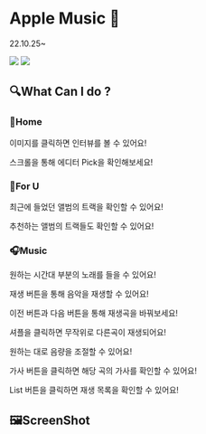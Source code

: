 # Apple Music 🍎

22.10.25~

<img src="https://img.shields.io/badge/React-61DAFB?style=flat-square&logo=React&logoColor=white"/></a>
<img src="https://img.shields.io/badge/Typescript-3178C6?style=flat-square&logo=TypeScript&logoColor=white"/></a>

## 🔍What Can I do ?  

### 🏡Home

이미지를 클릭하면 인터뷰를 볼 수 있어요!

스크롤을 통해 에디터 Pick을 확인해보세요! 

### 💖For U

최근에 들었던 앨범의 트랙을 확인할 수 있어요!

추천하는 앨범의 트랙들도 확인할 수 있어요! 

### 🎧Music

원하는 시간대 부분의 노래를 들을 수 있어요!

재생 버튼을 통해 음악을 재생할 수 있어요!

이전 버튼과 다음 버튼을 통해 재생곡을 바꿔보세요!

셔플을 클릭하면 무작위로 다른곡이 재생되어요!

원하는 대로 음량을 조절할 수 있어요!

가사 버튼을 클릭하면 해당 곡의 가사를 확인할 수 있어요!

List 버튼을 클릭하면 재생 목록을 확인할 수 있어요!

## 🖼ScreenShot

